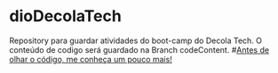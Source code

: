 # dioDecolaTech
Repository para guardar atividades do boot-camp do Decola Tech.
O conteúdo de codigo será guardado na Branch codeContent.
#[Antes de olhar o código, me conheça um pouco mais!](https://gustavo-port.netlify.app)
